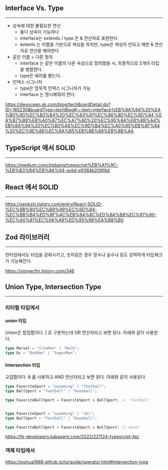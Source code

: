 

## Interface Vs. Type
-----

- 상속에 대한 불필요한 연산
	- 둘다 상속이 가능하다
	- interface는 extends / type 은 & 연산자로 표현한다
	- extents 는 이름을 기반으로 캐싱을 하지만, type은 캐싱이 안되고 매번 & 연산자로 연산을 해야한다
- 같은 이름 + 다른 정의
	- interface 는 같은 이름의 다른 속성으로 정의했을 시, 최종적으로 2개의 타입을 병합한다.
	- type은 에러를 뱉는다.
- 인덱스 시그니처
	- type은 암묵적 인덱스 시그니처가 가능
	- interface 는 명시해줘야 한다.



https://devocean.sk.com/blog/techBoardDetail.do?ID=165230&boardType=techBlog#:~:text=interface%EB%8A%94%20%EA%B0%9D%EC%B2%B4%20%EC%83%81%EC%86%8D%EC%9D%84,%EA%B7%B8%EB%A0%87%EC%A7%80%20%EC%95%8A%EB%8B%A4%EB%8A%94%20%EC%B0%A8%EC%9D%B4%EC%A0%90%EB%8F%84%20%EC%9E%88%EC%8A%B5%EB%8B%88%EB%8B%A4.



## TypeScript 에서 SOLID
-----


https://medium.com/zigbang/typescript%EB%A1%9C-%EB%B3%B4%EB%8A%94-solid-e9384b208f6d




## React 에서 SOLID
----


https://seokzin.tistory.com/entry/React-SOLID-%EC%9B%90%EC%B9%99%EC%9D%84-%EC%BB%B4%ED%8F%AC%EB%84%8C%ED%8A%B8%EC%97%90-%EC%A0%81%EC%9A%A9%ED%95%98%EA%B8%B0



## Zod 라이브러리
------
런타임에서도 타입을 강화시키고, 숫자같은 경우 정수냐 실수냐 등도 강력하게 타입체크가 가능해진다.

https://xionwcfm.tistory.com/346



## Union Type, Intersection Type
----
### 리터럴 타입에서
#### union 타입
Union은 합집합이다. | 로 구분하는데 OR 연산자라고 보면 된다. 아래와 같이 사용한다.
```ts
type Marvel = "IronMan" | "Hulk";
type Dc = "BatMan" | "SuperMan";
```

#### Intersection 타입
교집합이다. & 를 사용하고 AND 연산자라고 보면 된다. 아래와 같이 사용된다.
```ts
type FavoriteSport = "swimming" | "football";
type BallSport = "football" | "baseball";

type FavoriteBallSport = FavoriteSport & BallSport; // 'football'


type FavoriteSport = "swimming" | "ski";
type BallSport = "football" | "baseball";

type FavoriteBallSport = FavoriteSport & BallSport; // never
```

https://fe-developers.kakaoent.com/2022/221124-typescript-tip/


### 객체 타입에서


https://joshua1988.github.io/ts/guide/operator.html#intersection-type